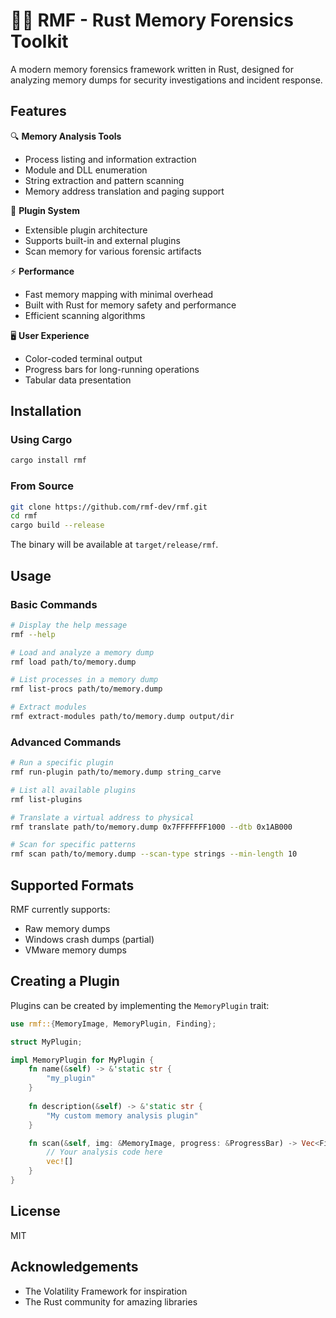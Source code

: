 # 🕵️‍♂️ RMF - Rust Memory Forensics Toolkit

A modern memory forensics framework written in Rust, designed for analyzing memory dumps for security investigations and incident response.

## Features

🔍 **Memory Analysis Tools**
- Process listing and information extraction
- Module and DLL enumeration
- String extraction and pattern scanning
- Memory address translation and paging support

🔌 **Plugin System**
- Extensible plugin architecture
- Supports built-in and external plugins
- Scan memory for various forensic artifacts

⚡ **Performance**
- Fast memory mapping with minimal overhead
- Built with Rust for memory safety and performance
- Efficient scanning algorithms

🖥️ **User Experience**
- Color-coded terminal output
- Progress bars for long-running operations
- Tabular data presentation

## Installation

### Using Cargo

```bash
cargo install rmf
```

### From Source

```bash
git clone https://github.com/rmf-dev/rmf.git
cd rmf
cargo build --release
```

The binary will be available at `target/release/rmf`.

## Usage

### Basic Commands

```bash
# Display the help message
rmf --help

# Load and analyze a memory dump
rmf load path/to/memory.dump

# List processes in a memory dump
rmf list-procs path/to/memory.dump

# Extract modules
rmf extract-modules path/to/memory.dump output/dir
```

### Advanced Commands

```bash
# Run a specific plugin
rmf run-plugin path/to/memory.dump string_carve

# List all available plugins
rmf list-plugins

# Translate a virtual address to physical
rmf translate path/to/memory.dump 0x7FFFFFFF1000 --dtb 0x1AB000

# Scan for specific patterns
rmf scan path/to/memory.dump --scan-type strings --min-length 10
```

## Supported Formats

RMF currently supports:
- Raw memory dumps
- Windows crash dumps (partial)
- VMware memory dumps

## Creating a Plugin

Plugins can be created by implementing the `MemoryPlugin` trait:

```rust
use rmf::{MemoryImage, MemoryPlugin, Finding};

struct MyPlugin;

impl MemoryPlugin for MyPlugin {
    fn name(&self) -> &'static str {
        "my_plugin"
    }
    
    fn description(&self) -> &'static str {
        "My custom memory analysis plugin"
    }

    fn scan(&self, img: &MemoryImage, progress: &ProgressBar) -> Vec<Finding> {
        // Your analysis code here
        vec![]
    }
}
```

## License

MIT

## Acknowledgements

- The Volatility Framework for inspiration
- The Rust community for amazing libraries
